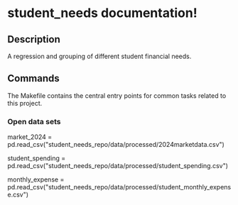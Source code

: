 # student_needs documentation!

## Description

A regression and grouping of different student financial needs.

## Commands

The Makefile contains the central entry points for common tasks related to this project.

### Open data sets
market_2024 = pd.read_csv("student_needs_repo/data/processed/2024marketdata.csv")

student_spending = pd.read_csv("student_needs_repo/data/processed/student_spending.csv")

monthly_expense = pd.read_csv("student_needs_repo/data/processed/student_monthly_expense.csv")